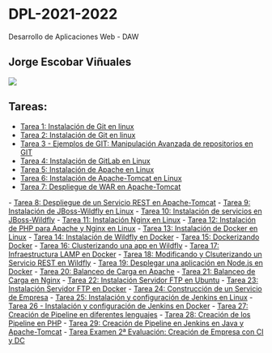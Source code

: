 # DPL-2021-2022
Desarrollo de Aplicaciones Web - DAW

## Jorge Escobar Viñuales

<img align="center" src="https://res.cloudinary.com/practicaldev/image/fetch/s--oohOOnY7--/c_imagga_scale,f_auto,fl_progressive,h_420,q_auto,w_1000/https://dev-to-uploads.s3.amazonaws.com/i/tsrakct789rm4hg087kh.jpg">
  
## Tareas:
- <a href="https://github.com/Jorgeev27/DPL-2021-2022/blob/main/Tarea%201:%20Instalaci%C3%B3n%20de%20GIT%20en%20local.md">Tarea 1: Instalación de Git en linux</a>
- <a href="https://github.com/Jorgeev27/DPL-2021-2022/blob/main/Tarea%202:%20Manipulaci%C3%B3n%20de%20repositorios%20en%20Git.md">Tarea 2: Instalación de Git en linux</a>
- <a href="https://github.com/Jorgeev27/DPL-2021-2022/blob/main/Tarea%203:%20Ejemplos%20en%20GIT_Manipulaci%C3%B3n%20Avanzada%20de%20repositorios%20en%20GIT.md">Tarea 3 - Ejemplos de GIT: Manipulación Avanzada de repositorios en GIT</a>
- <a href="https://github.com/Jorgeev27/DPL-2021-2022/blob/main/Tarea%204:%20Instalaci%C3%B3n%20de%20GitLab%20en%20linux.md">Tarea 4: Instalación de GitLab en Linux</a>
- <a href="https://github.com/Jorgeev27/DPL-2021-2022/blob/main/Tarea%205:%20Instalaci%C3%B3n%20de%20Apache%20en%20Linux.md">Tarea 5: Instalación de Apache en Linux</a>
- <a href="https://github.com/Jorgeev27/DPL-2021-2022/blob/main/Tarea%206:%20Instalaci%C3%B3n%20de%20Apache-Tomcat%20en%20Linux.md">Tarea 6: Instalación de Apache-Tomcat en Linux</a>
- <a href="https://github.com/Jorgeev27/DPL-2021-2022/blob/main/Tarea%207:%20Despliegue%20de%20WAR%20en%20Apache-Tomcat.md">Tarea 7: Despliegue de WAR en Apache-Tomcat
</a>
- <a href="https://github.com/Jorgeev27/DPL-2021-2022/blob/main/Tarea%208:%20Despliegue%20de%20un%20servicio%20REST%20en%20Apache-Tomcat.md">Tarea 8: Despliegue de un Servicio REST en Apache-Tomcat</a>
- <a href="https://github.com/Jorgeev27/DPL-2021-2022/blob/main/Tarea%209:%20Instalaci%C3%B3n%20de%20JBoss-Wildfly%20en%20Linux.md">Tarea 9: Instalación de JBoss-Wildfly en Linux</a>
- <a href="https://github.com/Jorgeev27/DPL-2021-2022/blob/main/Tarea%2010:%20Instalaci%C3%B3n%20de%20servicios%20en%20JBoss-Wildfly.md">Tarea 10: Instalación de servicios en JBoss-Wildfly</a>
- <a href="https://github.com/Jorgeev27/DPL-2021-2022/blob/main/Tarea%2011:%20Instalaci%C3%B3n%20de%20Nginx%20en%20Linux.md">Tarea 11: Instalación Nginx en Linux</a>
- <a href="https://github.com/Jorgeev27/DPL-2021-2022/blob/main/Tarea%2012:%20Instalaci%C3%B3n%20de%20PHP%20para%20Apache%20y%20Nginx%20en%20Linux.md">Tarea 12: Instalación de PHP para Apache y Nginx en Linux</a>
- <a href="https://github.com/Jorgeev27/DPL-2021-2022/blob/main/Tarea%2013:%20Instalaci%C3%B3n%20de%20Docker%20en%20Linux.md">Tarea 13: Instalación de Docker en Linux</a>
- <a href="https://github.com/Jorgeev27/DPL-2021-2022/blob/main/Tarea%2014:%20Instalaci%C3%B3n%20de%20Wildfly%20en%20Docker.md">Tarea 14: Instalación de Wildfly en Docker</a>
- <a href="https://github.com/Jorgeev27/DPL-2021-2022/blob/main/Tarea%2015:%20Dockerizando%20Docker.md">Tarea 15: Dockerizando Docker</a>
- <a href="https://github.com/Jorgeev27/DPL-2021-2022/blob/main/Tarea%2016:%20Clusterizando%20una%20app%20en%20Wildfly.md">Tarea 16: Clusterizando una app en Wildfly</a>
- <a href="https://github.com/Jorgeev27/DPL-2021-2022/blob/main/Tarea%2017:%20Infraestructura%20LAMP%20en%20Docker.md">Tarea 17: Infraestructura LAMP en Docker</a>
- <a href="https://github.com/Jorgeev27/DPL-2021-2022/blob/main/Tarea%2018:%20Modificando%20y%20Clusterizando%20un%20Servicio%20Rest%20en%20Wildfly.md">Tarea 18: Modificando y Clsuterizando un Servicio REST en Wildfly</a>
- <a href="https://github.com/Jorgeev27/DPL-2021-2022/blob/main/Tarea%2019:%20Desplegar%20una%20aplicaci%C3%B3n%20en%20Node.js%20en%20Docker.md">Tarea 19: Desplegar una aplicación en Node.js en Docker</a>
- <a href="https://github.com/Jorgeev27/DPL-2021-2022/blob/main/Tarea%2020:%20Balanceo%20de%20Carga%20en%20Apache.md">Tarea 20: Balanceo de Carga en Apache</a>
- <a href="https://github.com/Jorgeev27/DPL-2021-2022/blob/main/Tarea%2021:%20Balanceo%20de%20Carga%20en%20Nginx.md">Tarea 21: Balanceo de Carga en Nginx</a>
- <a href="https://github.com/Jorgeev27/DPL-2021-2022/blob/main/Tarea%2022:%20Instalaci%C3%B3n%20Servidor%20FTP%20en%20Ubuntu.md">Tarea 22: Instalación Servidor FTP en Ubuntu</a>
- <a href="https://github.com/Jorgeev27/DPL-2021-2022/blob/main/Tarea%2023:%20Instalaci%C3%B3n%20Servidor%20FTP%20en%20Docker.md">Tarea 23: Instalación Servidor FTP en Docker</a>
- <a href="https://github.com/Jorgeev27/DPL-2021-2022/blob/main/Tarea%2024:%20Construcci%C3%B3n%20de%20un%20Servicio%20de%20Empresa.md">Tarea 24: Construcción de un Servicio de Empresa</a>
- <a href="https://github.com/Jorgeev27/DPL-2021-2022/blob/main/Tarea%2025:%20Instalaci%C3%B3n%20y%20configuraci%C3%B3n%20de%20Jenkins%20en%20Linux.md">Tarea 25: Instalación y configuración de Jenkins en Linux</a>
- <a href="https://github.com/Jorgeev27/DPL-2021-2022/blob/main/Tarea%2026:%20Instalaci%C3%B3n%20y%20configuraci%C3%B3n%20de%20Jenkins%20en%20Docker.md">Tarea 26 - Instalación y configuración de Jenkins en Docker</a>
- <a href="https://github.com/Jorgeev27/DPL-2021-2022/blob/main/Tarea%2027:%20Creaci%C3%B3n%20de%20Pipeline%20en%20diferentes%20lenguajes.md">Tarea 27: Creación de Pipeline en diferentes lenguajes</a>
- <a href="https://github.com/Jorgeev27/DPL-2021-2022/blob/main/Tarea%2028:%20Creaci%C3%B3n%20de%20los%20Pipeline%20en%20PHP.md">Tarea 28: Creación de los Pipeline en PHP</a>
- <a href="https://github.com/Jorgeev27/DPL-2021-2022/blob/main/Tarea%2029:%20Creaci%C3%B3n%20de%20Pipeline%20en%20Jenkins%20en%20Java%20y%20Apache-Tomcat.md">Tarea 29: Creación de Pipeline en Jenkins en Java y Apache-Tomcat</a>
- <a href="https://github.com/Jorgeev27/DPL-2021-2022/blob/main/Tarea%20Examen%202%C2%AA%20Evaluaci%C3%B3n:%20Creaci%C3%B3n%20de%20Empresa%20con%20CI%20y%20DC.md">Tarea Examen 2ª Evaluación: Creación de Empresa con CI y DC</a>
